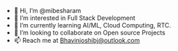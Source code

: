 - 👋 Hi, I’m @mibesharam
- 👀 I’m interested in Full Stack Development
- 🌱 I’m currently learning AI/ML, Cloud Computing, RTC.
- 💞️ I’m looking to collaborate on Open source Projects
- 📫 Reach me at Bhavinjoshibj@outlook.com

<!---
mibesharam/mibesharam is a ✨ special ✨ repository because its `README.md` (this file) appears on your GitHub profile.
You can click the Preview link to take a look at your changes.
--->
